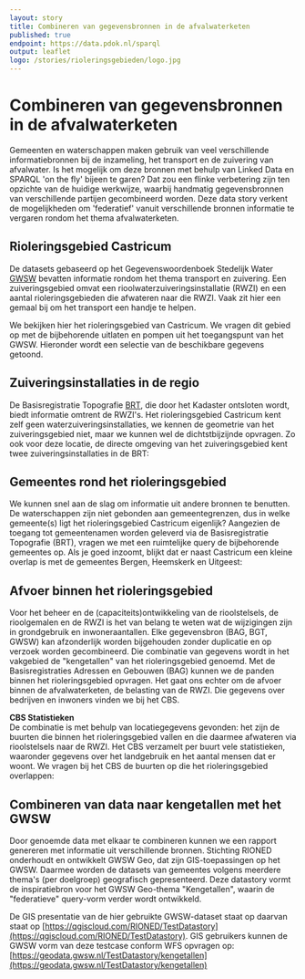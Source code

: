 ```yaml
---
layout: story
title: Combineren van gegevensbronnen in de afvalwaterketen
published: true
endpoint: https://data.pdok.nl/sparql
output: leaflet
logo: /stories/rioleringsgebieden/logo.jpg
---
```


# Combineren van gegevensbronnen in de afvalwaterketen

Gemeenten en waterschappen maken gebruik van veel verschillende informatiebronnen bij de inzameling, het transport en de zuivering van afvalwater. Is het mogelijk om deze bronnen met behulp van Linked Data en SPARQL 'on the fly' bijeen te garen? Dat zou een flinke verbetering zijn ten opzichte van de huidige werkwijze, waarbij handmatig gegevensbronnen van verschillende partijen gecombineerd worden. Deze data story verkent de mogelijkheden om 'federatief' vanuit verschillende bronnen informatie te vergaren rondom het thema afvalwaterketen.

## Rioleringsgebied Castricum 
De datasets gebaseerd op het Gegevenswoordenboek Stedelijk Water [GWSW](https://apps.gwsw.nl) bevatten informatie rondom het thema transport en zuivering.
Een zuiveringsgebied omvat een rioolwaterzuiveringsinstallatie (RWZI) en een aantal rioleringsgebieden die afwateren naar die RWZI. Vaak zit hier een gemaal bij om het transport een handje te helpen. 

We bekijken hier het rioleringsgebied van Castricum. We vragen dit gebied op met de bijbehorende uitlaten en pompen uit het toegangspunt van het GWSW. Hieronder wordt een selectie van de beschikbare gegevens getoond.

<div data-query
     data-query-endpoint="https://data.pdok.nl/sparql"
     data-query-sparql="rioleringsgebied.rq">
</div>

## Zuiveringsinstallaties in de regio
De Basisregistratie Topografie [BRT](https://brt.basisregistraties.overheid.nl), die door het Kadaster ontsloten wordt, biedt informatie omtrent de RWZI's. Het rioleringsgebied Castricum kent zelf geen waterzuiveringsinstallaties, we kennen de geometrie van het zuiveringsgebied niet, maar we kunnen wel de dichtstbijzijnde opvragen. 
Zo ook voor deze locatie, de directe omgeving van het zuiveringsgebied kent twee zuiveringsinstallaties in de BRT:

<div data-query
     data-query-endpoint="https://data.pdok.nl/sparql"
     data-query-sparql="zuiveringsinstallaties-in-buurt-van-gebied.rq">
</div>

## Gemeentes rond het rioleringsgebied
We kunnen snel aan de slag om informatie uit andere bronnen te benutten. De waterschappen zijn niet gebonden aan gemeentegrenzen, dus in welke gemeente(s) ligt het rioleringsgebied Castricum eigenlijk? 
Aangezien de toegang tot gemeentenamen worden geleverd via de Basisregistratie Topografie (BRT), vragen we met een ruimtelijke query de bijbehorende gemeentes op. 
Als je goed inzoomt, blijkt dat er naast Castricum een kleine overlap is met de gemeentes Bergen, Heemskerk en Uitgeest:

<div data-query
     data-query-endpoint="https://data.pdok.nl/sparql"
     data-query-sparql="gemeentes-bij-regio.rq">
</div>


<!-- Woonplaatsen en panden voegen niet zo veel toe, de BRT-connectie is aangetoond met de vorige query
## Woonplaatsen rond het rioleringsgebied
Gewapend met de kennis over de gemeentes rond het rioleringsgebied kunnen we nu de bijbehorende plaatsnamen opvragen. Dit doen we door een kleine buffer (in oranje) om de gemeente te leggen en alleen die woonplaatsgebieden te selecteren die hier volledig binnen vallen. Het gaat om enkel Castricum, wat Bakkum (volgens de BAG) omvat:

<div data-query
     data-query-endpoint="https://data.pdok.nl/sparql"
     data-query-sparql="woonplaatsen-in-rioleringsgebied.rq">
</div>

## Panden in het rioleringsgebied
Vanuit de Basisregistraties Adressen en Gebouwen (BAG) zouden we nu kunnen opvragen hoeveel panden er binnen het rioleringsgebied vallen. We moeten de panden in de BAG eerst administratief beperken tot de woonplaatsen waarin deze liggen, vervolgens kunnen we geografisch filteren. Het blijkt te gaan om bijna 17000 panden:

<div data-query
     data-query-endpoint="https://data.pdok.nl/sparql"
     data-query-sparql="panden-in-rioleringsgebied.rq">
</div>
-->

## Afvoer binnen het rioleringsgebied 
Voor het beheer en de (capaciteits)ontwikkeling van de rioolstelsels, de rioolgemalen en de RWZI is het van belang te weten wat de wijzigingen zijn in grondgebruik en inwoneraantallen.
Elke gegevensbron (BAG, BGT, GWSW) kan afzonderlijk worden bijgehouden zonder duplicatie en op verzoek worden gecombineerd. Die combinatie van gegevens wordt in het vakgebied de "kengetallen" van het rioleringsgebied genoemd. 
Met de Basisregistraties Adressen en Gebouwen (BAG) kunnen we de panden binnen het rioleringsgebied opvragen. Het gaat ons echter om de afvoer binnen de afvalwaterketen, de belasting van de RWZI. Die gegevens over bedrijven en inwoners vinden we bij het CBS.

**CBS Statistieken**  
De combinatie is met behulp van locatiegegevens gevonden: het zijn de buurten die binnen het rioleringsgebied vallen en die daarmee afwateren via rioolstelsels naar de RWZI. 
Het CBS verzamelt per buurt vele statistieken, waaronder gegevens over het landgebruik en het aantal mensen dat er woont. We vragen bij het CBS de buurten op die het rioleringsgebied overlappen:

<div data-query
     data-query-endpoint="https://betalinkeddata.cbs.nl/sparql"
     data-query-sparql="buurten-in-rioleringsgebied.rq">
</div>


## Combineren van data naar kengetallen met het GWSW
Door genoemde data met elkaar te combineren kunnen we een rapport genereren met informatie uit verschillende bronnen. 
Stichting RIONED onderhoudt en ontwikkelt GWSW Geo, dat zijn GIS-toepassingen op het GWSW. Daarmee worden de datasets van gemeentes volgens meerdere thema's (per doelgroep) geografisch gepresenteerd. 
Deze datastory vormt de inspiratiebron voor het GWSW Geo-thema "Kengetallen", waarin de "federatieve" query-vorm verder wordt ontwikkeld.

De GIS presentatie van de hier gebruikte GWSW-dataset staat op daarvan staat op [https://qgiscloud.com/RIONED/TestDatastory](https://qgiscloud.com/RIONED/TestDatastory).
GIS gebruikers kunnen de GWSW vorm van deze testcase conform WFS opvragen op: [https://geodata.gwsw.nl/TestDatastory/kengetallen](https://geodata.gwsw.nl/TestDatastory/kengetallen)

<!-- div data-query
     data-query-endpoint="https://sparql.gwsw.nl/repositories/TestDatastory"
     data-query-sparql="kengetallen.rq">
</div -->



